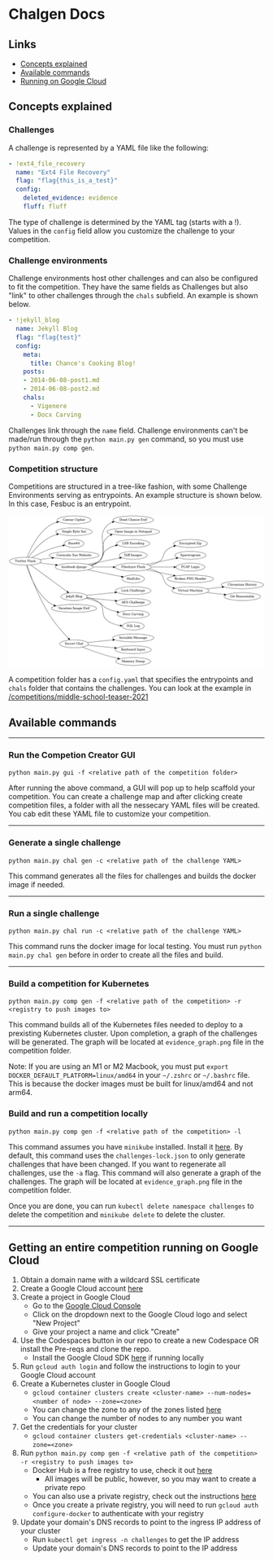 Chalgen Docs
==============
## Links
  - [Concepts explained](README.md#concepts-explained)
  - [Available commands](README.md#available-commands)
  - [Running on Google Cloud](README.md#getting-an-entire-competition-running-on-google-cloud)

## Concepts explained

### Challenges
A challenge is represented by a YAML file like the following:

```yaml
- !ext4_file_recovery
  name: "Ext4 File Recovery"
  flag: "flag{this_is_a_test}"
  config:
    deleted_evidence: evidence
    fluff: fluff
```

The type of challenge is determined by the YAML tag (starts with a !). Values in the `config` field allow you customize the challenge to your competition.

### Challenge environments
Challenge environments host other challenges and can also be configured to fit the competition. They have the same fields as Challenges but also "link" to other challenges through the `chals` subfield. An example is shown below.

```yaml
- !jekyll_blog
  name: Jekyll Blog
  flag: "flag{test}"
  config:
    meta:
      title: Chance's Cooking Blog!
    posts:
    - 2014-06-08-post1.md
    - 2014-06-08-post2.md
    chals:
      - Vigenere
      - Docx Carving
```

Challenges link through the `name` field. Challenge environments can't be made/run through the `python main.py gen` command, so you must use `python main.py comp gen`. 

### Competition structure
Competitions are structured in a tree-like fashion, with some Challenge Environments serving as entrypoints. An example structure is shown below. In this case, Fesbuc is an entrypoint.

![image](../competitions/mcpshsf-2023/evidence_graph.png)

A competition folder has a `config.yaml` that specifies the entrypoints and `chals` folder that contains the challenges. You can look at the example in [/competitions/middle-school-teaser-2021](/competitions/middle-school-teaser-2021/)

## Available commands
***
### Run the Competion Creator GUI

```shell
python main.py gui -f <relative path of the competition folder>
```

After running the above command, a GUI will pop up to help scaffold your competition. You can create a challenge map and after clicking 
create competition files, a folder with all the nessecary YAML files will be created. You cab edit these YAML file to customize your competition.
***
### Generate a single challenge

```shell
python main.py chal gen -c <relative path of the challenge YAML>
```

This command generates all the files for challenges and builds the docker image if needed.
***
### Run a single challenge

```shell
python main.py chal run -c <relative path of the challenge YAML>
```

This command runs the docker image for local testing. You must run `python main.py chal gen` before in order to create all the files and build.
***
### Build a competition for Kubernetes

```shell
python main.py comp gen -f <relative path of the competition> -r <registry to push images to>
```

This command builds all of the Kubernetes files needed to deploy to a prexisting Kubernetes cluster. Upon completion, a graph of the challenges will be generated. The graph will be located at `evidence_graph.png` file in the competition folder.

Note: If you are using an M1 or M2 Macbook, you must put `export DOCKER_DEFAULT_PLATFORM=linux/amd64` in your `~/.zshrc` or `~/.bashrc` file. This is because the docker images must be built for linux/amd64 and not arm64.

### Build and run a competition locally

```shell
python main.py comp gen -f <relative path of the competition> -l
```

This command assumes you have `minikube` installed. Install it [here](https://minikube.sigs.k8s.io/docs/start/). By default, this command uses the `challenges-lock.json` to only generate challenges that have been changed. If you want to regenerate all challenges, use the `-a` flag. This command will also generate a graph of the challenges. The graph will be located at `evidence_graph.png` file in the competition folder. 

Once you are done, you can run `kubectl delete namespace challenges` to delete the competition and `minikube delete` to delete the cluster.
***

## Getting an entire competition running on Google Cloud

1. Obtain a domain name with a wildcard SSL certificate
2. Create a Google Cloud account [here](https://cloud.google.com/free)
3. Create a project in Google Cloud
    - Go to the [Google Cloud Console](https://console.cloud.google.com/)
    - Click on the dropdown next to the Google Cloud logo and select "New Project"
    - Give your project a name and click "Create"
4. Use the Codespaces button in our repo to create a new Codespace OR install the Pre-reqs and clone the repo.
    - Install the Google Cloud SDK [here](https://cloud.google.com/sdk/docs/install) if running locally
5. Run `gcloud auth login` and follow the instructions to login to your Google Cloud account
6. Create a Kubernetes cluster in Google Cloud
    - `gcloud container clusters create <cluster-name> --num-nodes=<number of node> --zone=<zone>`
    - You can change the zone to any of the zones listed [here](https://cloud.google.com/compute/docs/regions-zones)
    - You can change the number of nodes to any number you want
7. Get the credentials for your cluster
    - `gcloud container clusters get-credentials <cluster-name> --zone=<zone>`
8. Run `python main.py comp gen -f <relative path of the competition> -r <registry to push images to>`
    - Docker Hub is a free registry to use, check it out [here](https://hub.docker.com/)
        - All images will be public, however, so you may want to create a private repo
    - You can also use a private registry, check out the instructions [here](https://cloud.google.com/container-registry/docs/quickstart)
    - Once you create a private registry, you will need to run `gcloud auth configure-docker` to authenticate with your registry
9. Update your domain's DNS records to point to the ingress IP address of your cluster
    - Run `kubectl get ingress -n challenges` to get the IP address
    - Update your domain's DNS records to point to the IP address

